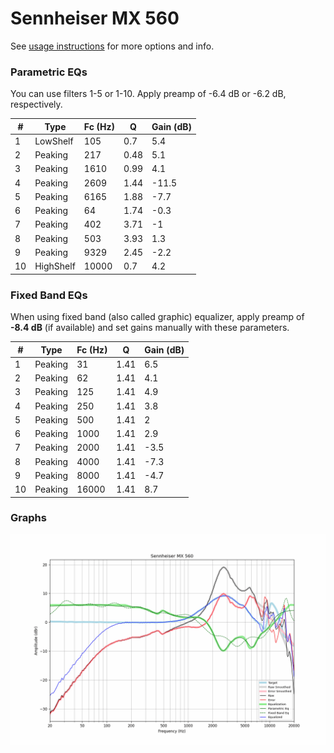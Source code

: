 # Sennheiser MX 560
See [usage instructions](https://github.com/jaakkopasanen/AutoEq#usage) for more options and info.

### Parametric EQs
You can use filters 1-5 or 1-10. Apply preamp of -6.4 dB or -6.2 dB, respectively.

|   # | Type      |   Fc (Hz) |    Q |   Gain (dB) |
|-----|-----------|-----------|------|-------------|
|   1 | LowShelf  |       105 | 0.7  |         5.4 |
|   2 | Peaking   |       217 | 0.48 |         5.1 |
|   3 | Peaking   |      1610 | 0.99 |         4.1 |
|   4 | Peaking   |      2609 | 1.44 |       -11.5 |
|   5 | Peaking   |      6165 | 1.88 |        -7.7 |
|   6 | Peaking   |        64 | 1.74 |        -0.3 |
|   7 | Peaking   |       402 | 3.71 |        -1   |
|   8 | Peaking   |       503 | 3.93 |         1.3 |
|   9 | Peaking   |      9329 | 2.45 |        -2.2 |
|  10 | HighShelf |     10000 | 0.7  |         4.2 |

### Fixed Band EQs
When using fixed band (also called graphic) equalizer, apply preamp of **-8.4 dB** (if available) and set gains manually with these parameters.

|   # | Type    |   Fc (Hz) |    Q |   Gain (dB) |
|-----|---------|-----------|------|-------------|
|   1 | Peaking |        31 | 1.41 |         6.5 |
|   2 | Peaking |        62 | 1.41 |         4.1 |
|   3 | Peaking |       125 | 1.41 |         4.9 |
|   4 | Peaking |       250 | 1.41 |         3.8 |
|   5 | Peaking |       500 | 1.41 |         2   |
|   6 | Peaking |      1000 | 1.41 |         2.9 |
|   7 | Peaking |      2000 | 1.41 |        -3.5 |
|   8 | Peaking |      4000 | 1.41 |        -7.3 |
|   9 | Peaking |      8000 | 1.41 |        -4.7 |
|  10 | Peaking |     16000 | 1.41 |         8.7 |

### Graphs
![](./Sennheiser%20MX%20560.png)
